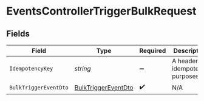 # EventsControllerTriggerBulkRequest


## Fields

| Field                                                                 | Type                                                                  | Required                                                              | Description                                                           |
| --------------------------------------------------------------------- | --------------------------------------------------------------------- | --------------------------------------------------------------------- | --------------------------------------------------------------------- |
| `IdempotencyKey`                                                      | *string*                                                              | :heavy_minus_sign:                                                    | A header for idempotency purposes                                     |
| `BulkTriggerEventDto`                                                 | [BulkTriggerEventDto](../../Models/Components/BulkTriggerEventDto.md) | :heavy_check_mark:                                                    | N/A                                                                   |